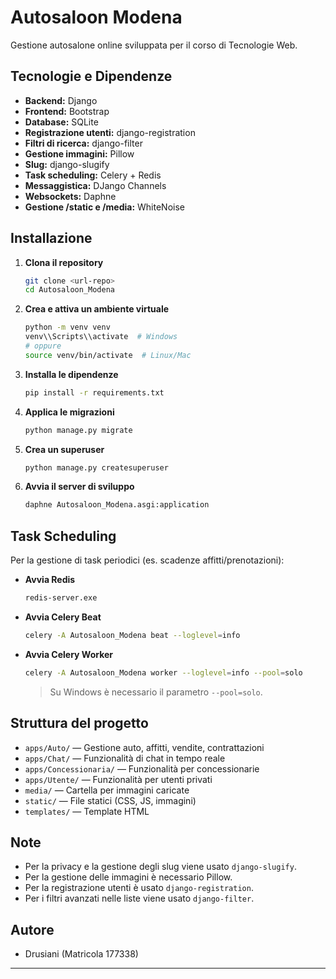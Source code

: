 # Autosaloon Modena

Gestione autosalone online sviluppata per il corso di Tecnologie Web.

## Tecnologie e Dipendenze

- **Backend:** Django
- **Frontend:** Bootstrap
- **Database:** SQLite
- **Registrazione utenti:** django-registration
- **Filtri di ricerca:** django-filter
- **Gestione immagini:** Pillow
- **Slug:** django-slugify
- **Task scheduling:** Celery + Redis
- **Messaggistica:** DJango Channels
- **Websockets:** Daphne
- **Gestione /static e /media:** WhiteNoise

## Installazione

1. **Clona il repository**
   ```bash
   git clone <url-repo>
   cd Autosaloon_Modena
   ```

2. **Crea e attiva un ambiente virtuale**
   ```bash
   python -m venv venv
   venv\\Scripts\\activate  # Windows
   # oppure
   source venv/bin/activate  # Linux/Mac
   ```

3. **Installa le dipendenze**
   ```bash
   pip install -r requirements.txt
   ```

4. **Applica le migrazioni**
   ```bash
   python manage.py migrate
   ```

5. **Crea un superuser**
   ```bash
   python manage.py createsuperuser
   ```

6. **Avvia il server di sviluppo**
   ```bash
   daphne Autosaloon_Modena.asgi:application
   ```

## Task Scheduling

Per la gestione di task periodici (es. scadenze affitti/prenotazioni):

- **Avvia Redis**  
  ```bash
  redis-server.exe
  ```
- **Avvia Celery Beat**  
  ```bash
  celery -A Autosaloon_Modena beat --loglevel=info
  ```
- **Avvia Celery Worker**  
  ```bash
  celery -A Autosaloon_Modena worker --loglevel=info --pool=solo
  ```
  > Su Windows è necessario il parametro `--pool=solo`.

## Struttura del progetto

- `apps/Auto/` — Gestione auto, affitti, vendite, contrattazioni
- `apps/Chat/` — Funzionalità di chat in tempo reale
- `apps/Concessionaria/` — Funzionalità per concessionarie
- `apps/Utente/` — Funzionalità per utenti privati
- `media/` — Cartella per immagini caricate
- `static/` — File statici (CSS, JS, immagini)
- `templates/` — Template HTML

## Note

- Per la privacy e la gestione degli slug viene usato `django-slugify`.
- Per la gestione delle immagini è necessario Pillow.
- Per la registrazione utenti è usato `django-registration`.
- Per i filtri avanzati nelle liste viene usato `django-filter`.

## Autore

- Drusiani (Matricola 177338)

---



